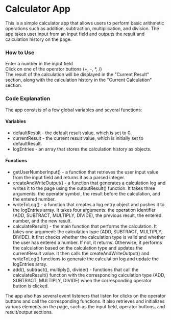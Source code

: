# Calculator App

This is a simple calculator app that allows users to perform basic arithmetic operations such as addition, subtraction, multiplication, and division. The app takes user input from an input field and outputs the result and calculation history on the page.  

### How to Use

Enter a number in the input field  
Click on one of the operator buttons (+, -, *, /)  
The result of the calculation will be displayed in the "Current Result" section, along with the calculation history in the "Current Calculation" section.  

### Code Explanation

The app consists of a few global variables and several functions:  

#### Variables
- defaultResult - the default result value, which is set to 0.  
- currentResult - the current result value, which is initially set to defaultResult.  
- logEntries - an array that stores the calculation history as objects.  

#### Functions

- getUserNumberInput() - a function that retrieves the user input value from the input field and returns it as a parsed integer.  
- createAndWriteOutput() - a function that generates a calculation log and writes it to the page using the outputResult() function. It takes three arguments: the operator symbol, the result before the calculation, and the entered number.  
- writeToLog() - a function that creates a log entry object and pushes it to the logEntries array. It takes four arguments: the operation identifier (ADD, SUBTRACT, MULTIPLY, DIVIDE), the previous result, the entered number, and the new result.  
- calculateResult() - the main function that performs the calculation. It takes one argument: the calculation type (ADD, SUBTRACT, MULTIPLY, DIVIDE). It first checks whether the calculation type is valid and whether the user has entered a number. If not, it returns. Otherwise, it performs the calculation based on the calculation type and updates the currentResult value. It then calls the createAndWriteOutput() and writeToLog() functions to generate the calculation log and update the logEntries array.  
- add(), subtract(), multiply(), divide() - functions that call the calculateResult() function with the corresponding calculation type (ADD, SUBTRACT, MULTIPLY, DIVIDE) when the corresponding operator button is clicked.  

The app also has several event listeners that listen for clicks on the operator buttons and call the corresponding functions. It also retrieves and initializes various elements on the page, such as the input field, operator buttons, and result/output sections.
